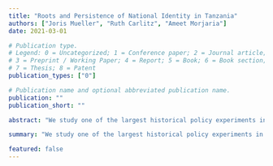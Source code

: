 ```yaml
---
title: "Roots and Persistence of National Identity in Tanzania"
authors: ["Joris Mueller", "Ruth Carlitz", "Ameet Morjaria"]
date: 2021-03-01

# Publication type.
# Legend: 0 = Uncategorized; 1 = Conference paper; 2 = Journal article;
# 3 = Preprint / Working Paper; 4 = Report; 5 = Book; 6 = Book section;
# 7 = Thesis; 8 = Patent
publication_types: ["0"]

# Publication name and optional abbreviated publication name.
publication: ""
publication_short: ""

abstract: "We study one of the largest historical policy experiments in post-colonial Africa and its persistent effects on nation-building."

summary: "We study one of the largest historical policy experiments in post-colonial Africa and its persistent effects on nation-building."

featured: false
---
```

